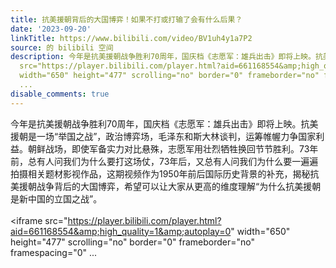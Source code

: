 ```yaml
---
title: 抗美援朝背后的大国博弈！如果不打或打输了会有什么后果？
date: '2023-09-20'
linkTitle: https://www.bilibili.com/video/BV1uh4y1a7P2
source: 的 bilibili 空间
description: 今年是抗美援朝战争胜利70周年，国庆档《志愿军：雄兵出击》即将上映。抗美援朝是一场“举国之战”，政治博弈场，毛泽东和斯大林谈判，运筹帷幄力争国家利益。朝鲜战场，即使军备实力对比悬殊，志愿军用壮烈牺牲换回节节胜利。73年前，总有人问我们为什么要打这场仗，73年后，又总有人问我们为什么要一遍遍拍摄相关题材影视作品，这期视频作为1950年前后国际历史背景的补充，揭秘抗美援朝战争背后的大国博弈，希望可以让大家从更高的维度理解“为什么抗美援朝是新中国的立国之战”。<br><br><iframe
  src="https://player.bilibili.com/player.html?aid=661168554&amp;high_quality=1&amp;autoplay=0"
  width="650" height="477" scrolling="no" border="0" frameborder="no" framespacing="0"
  ...
disable_comments: true
---
```

今年是抗美援朝战争胜利70周年，国庆档《志愿军：雄兵出击》即将上映。抗美援朝是一场“举国之战”，政治博弈场，毛泽东和斯大林谈判，运筹帷幄力争国家利益。朝鲜战场，即使军备实力对比悬殊，志愿军用壮烈牺牲换回节节胜利。73年前，总有人问我们为什么要打这场仗，73年后，又总有人问我们为什么要一遍遍拍摄相关题材影视作品，这期视频作为1950年前后国际历史背景的补充，揭秘抗美援朝战争背后的大国博弈，希望可以让大家从更高的维度理解“为什么抗美援朝是新中国的立国之战”。<br><br><iframe src="https://player.bilibili.com/player.html?aid=661168554&amp;high_quality=1&amp;autoplay=0" width="650" height="477" scrolling="no" border="0" frameborder="no" framespacing="0" ...